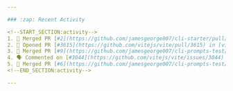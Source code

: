 ```yaml
---

### :zap: Recent Activity

<!--START_SECTION:activity-->
1. 🎉 Merged PR [#2](https://github.com/jamesgeorge007/cli-starter/pull/2) in [jamesgeorge007/cli-starter](https://github.com/jamesgeorge007/cli-starter)
2. 💪 Opened PR [#3615](https://github.com/vitejs/vite/pull/3615) in [vitejs/vite](https://github.com/vitejs/vite)
3. 🎉 Merged PR [#9](https://github.com/jamesgeorge007/cli-prompts-test/pull/9) in [jamesgeorge007/cli-prompts-test](https://github.com/jamesgeorge007/cli-prompts-test)
4. 🗣 Commented on [#3044](https://github.com/vitejs/vite/issues/3044) in [vitejs/vite](https://github.com/vitejs/vite)
5. 🎉 Merged PR [#6](https://github.com/jamesgeorge007/cli-prompts-test/pull/6) in [jamesgeorge007/cli-prompts-test](https://github.com/jamesgeorge007/cli-prompts-test)
<!--END_SECTION:activity-->

---
```

